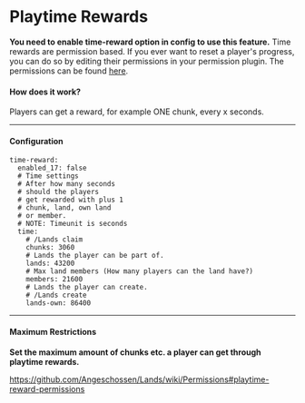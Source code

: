# Playtime Rewards

**You need to enable time-reward option in config to use this feature.** Time rewards are permission based. If you ever want to reset a player's progress, you can do so by editing their permissions in your permission plugin. The permissions can be found [here](https://github.com/Angeschossen/Lands/wiki/Permissions#numbered-permissions).

#### How does it work?

Players can get a reward, for example ONE chunk, every x seconds.

***

#### Configuration

```
time-reward:
  enabled_17: false
  # Time settings
  # After how many seconds
  # should the players
  # get rewarded with plus 1
  # chunk, land, own land
  # or member.
  # NOTE: Timeunit is seconds
  time:
    # /Lands claim
    chunks: 3060
    # Lands the player can be part of.
    lands: 43200
    # Max land members (How many players can the land have?)
    members: 21600
    # Lands the player can create.
    # /Lands create
    lands-own: 86400
```

***

#### Maximum Restrictions

**Set the maximum amount of chunks etc. a player can get through playtime rewards.**

https://github.com/Angeschossen/Lands/wiki/Permissions#playtime-reward-permissions
